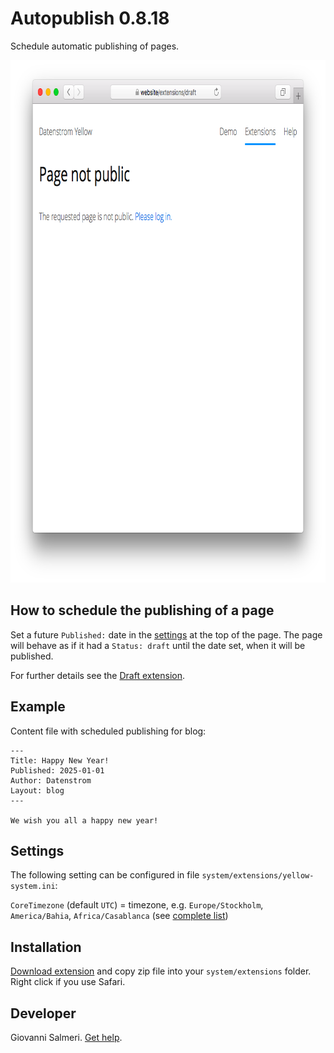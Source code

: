 Autopublish 0.8.18
=====================
Schedule automatic publishing of pages.

<p align="center"><img src="autopublish-screenshot.png?raw=true" width="795" height="836" alt="Screenshot"></p>

## How to schedule the publishing of a page

Set a future `Published:` date in the [settings](https://github.com/datenstrom/yellow-extensions/tree/master/source/core#settings) at the top of the page. The page will behave as if it had a `Status: draft` until the date set, when it will be published.

For further details see the [Draft extension](https://github.com/datenstrom/yellow-extensions/tree/master/source/draft).

## Example

Content file with scheduled publishing for blog:

    ---
    Title: Happy New Year!
    Published: 2025-01-01
    Author: Datenstrom
    Layout: blog
    ---

    We wish you all a happy new year!

## Settings

The following setting can be configured in file `system/extensions/yellow-system.ini`:

`CoreTimezone` (default `UTC`) = timezone, e.g. `Europe/Stockholm`, `America/Bahia`, `Africa/Casablanca` (see [complete list](https://www.php.net/manual/en/timezones.php))  

## Installation

[Download extension](https://github.com/GiovanniSalmeri/yellow-autopublish/archive/master.zip) and copy zip file into your `system/extensions` folder. Right click if you use Safari.

## Developer

Giovanni Salmeri. [Get help](https://github.com/GiovanniSalmeri/yellow-autopublish/issues).
